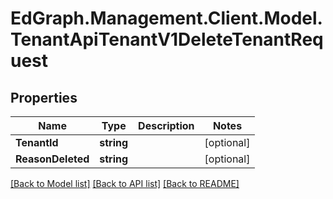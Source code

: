 # EdGraph.Management.Client.Model.TenantApiTenantV1DeleteTenantRequest

## Properties

Name | Type | Description | Notes
------------ | ------------- | ------------- | -------------
**TenantId** | **string** |  | [optional] 
**ReasonDeleted** | **string** |  | [optional] 

[[Back to Model list]](../README.md#documentation-for-models) [[Back to API list]](../README.md#documentation-for-api-endpoints) [[Back to README]](../README.md)

